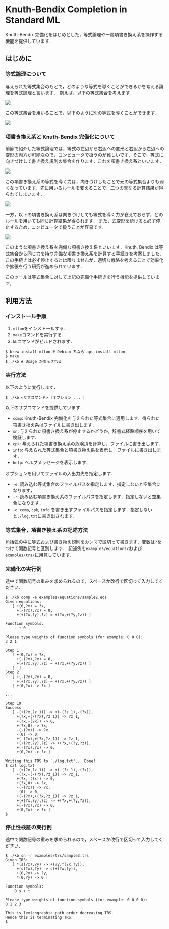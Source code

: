 # Knuth-Bendix Completion in Standard ML

Knuth-Bendix 完備化をはじめとした，等式論理や一階項書き換え系を操作する機能を提供しています．

## はじめに

### 等式論理について

与えられた等式集合のもとで，どのような等式を導くことができるかを考える論理を等式論理と言います．
例えば，以下の等式集合を考えます．

<img src="https://latex.codecogs.com/svg.latex?E&space;=&space;\{\mathsf{0}&space;&plus;&space;x&space;=&space;x,(-x)&plus;x=\mathsf{0},&space;(x&plus;y)&plus;z=x&plus;(y&plus;z)\}"/>

この等式集合を用いることで，以下のように別の等式を導くことができます．

<img src="https://latex.codecogs.com/svg.latex?\begin{align*}&space;x&plus;(-x)&=\mathsf{0}&plus;(x&plus;(-x))\\&space;&=((-(-x))&plus;(-x))&plus;(x&plus;(-x))\\&space;&=(-(-x))&plus;((-x)&plus;(x&plus;(-x)))\\&space;&=(-(-x))&plus;(((-x)&plus;x)&plus;(-x))\\&space;&=(-(-x))&plus;(\mathsf{0}&plus;(-x))\\&space;&=(-(-x))&plus;(-x)\\&space;&=\mathsf{0}&space;\end{align*}"/>

### 項書き換え系と Knuth-Bendix 完備化について

前節で紹介した等式論理では，等式の左辺から右辺への変形と右辺から左辺への変形の両方が可能なので，コンピュータで扱うのが難しいです．そこで，等式に向きづけして書き換え規則の集合を作ります．これを項書き換え系といいます．

<img src="https://latex.codecogs.com/svg.latex?\mathcal{R}=\{\mathsf{0}&plus;x\to&space;x,(-x)&plus;x\to\mathsf{0},(x&plus;y)&plus;z\to&space;x&plus;(y&plus;z)\}"/>

この項書き換え系の等式を導く力は，向きづけしたことで元の等式集合よりも弱くなっています．先に用いるルールを変えることで，二つの異なる計算結果が得られてしまいます．

<img src="https://latex.codecogs.com/svg.latex?\begin{align*}&space;((-x)&plus;x)&plus;z&\to&space;\mathsf{0}&plus;z\to&space;z\\&space;((-x)&plus;x)&plus;z&\to&space;(-x)&plus;(x&plus;z)&space;\end{align*}"/>

一方，以下の項書き換え系は向きづけしても等式を導く力が衰えておらず，どのルールを用いても同じ計算結果が得られます．
また，式変形を続けると必ず停止するため，コンピュータで扱うことが容易です．

<img src="https://latex.codecogs.com/svg.latex?\mathcal{R}=&space;\{\mathsf{0}&plus;y\to&space;y,&space;\mathsf{succ}(x)&plus;y\to\mathsf{succ}(x&plus;y)\}"/>

このような項書き換え系を完備な項書き換え系といいます．Knuth, Bendix は等式集合から同じ力を持つ完備な項書き換え系を計算する手続きを考案しました．この手続きは必ず停止するとは限りませんが，適切な戦略を考えることで効率化や拡張を行う研究が進められています．

このツールは等式集合に対して上記の完備化手続きを行う機能を提供しています，

## 利用方法

### インストール手順

1. `mlton`をインストールする．
2. `make`コマンドを実行する．
3. `kb`コマンドがビルドされます．

```
$ brew install mlton # Debian 系なら apt install mlton
$ make
$ ./kb # Usage が表示される
```

### 実行方法

以下のように実行します．

```
$ ./kb <サブコマンド> [オプション ... ]
```

以下のサブコマンドを提供しています．

- `comp`: Knuth-Bendix 完備化を与えられた等式集合に適用します．得られた項書き換え系はファイルに書き出します．
- `sn`: 与えられた項書き換え系が停止するかどうか，辞書式経路順序を用いて検証します．
- `cpk`: 与えられた項書き換え系の危険頂を計算し，ファイルに書き出します．
- `info`: 与えられた等式集合と項書き換え系を表示し，ファイルに書き出します．
- `help`: ヘルプメッセージを表示します．

オプションを用いてファイルの入出力先を指定します．

- `-e`: 読み込む等式集合のファイルパスを指定します．指定しないと空集合になります，
- `-r`: 読み込む項書き換え系のファイルパスを指定します．指定しないと空集合になります．
- `-o`: `comp`, `cpk`, `info` を書き出すファイルパスを指定します．指定しないと`./log.txt`に書き出されます．

### 等式集合，項書き換え系の記述方法

角括弧の中に等式および書き換え規則をカンマで区切って書きます．変数は`?`をつけて関数記号と区別します．
記述例を`examples/equations/`および`examples/trs/`に用意しています．

### 完備化の実行例

途中で関数記号の重みを求められるので，スペースか改行で区切って入力してください．

```
$ ./kb comp -e examples/equations/sample2.eqs
Given equations:
   [ +(0,?x) = ?x,
     +(-(?x),?x) = 0,
     +(+(?x,?y),?z) = +(?x,+(?y,?z)) ]

Function symbols:
    - + 0

Please type weights of function symbols (for example: 0 0 0):
3 2 1

Step 1
   [ +(0,?x) = ?x,
     +(-(?x),?x) = 0,
     +(+(?x,?y),?z) = +(?x,+(?y,?z)) ]
   [  ]
Step 2
   [ +(-(?x),?x) = 0,
     +(+(?x,?y),?z) = +(?x,+(?y,?z)) ]
   [ +(0,?x) -> ?x ]

...

Step 19
Success
   [ -(+(?x,?z_1)) -> +(-(?z_1),-(?x)),
     +(?x,+(-(?x),?z_1)) -> ?z_1,
     +(?x,-(?x)) -> 0,
     +(?x,0) -> ?x,
     -(-(?x)) -> ?x,
     -(0) -> 0,
     +(-(?x),+(?x,?z_1)) -> ?z_1,
     +(+(?x,?y),?z) -> +(?x,+(?y,?z)),
     +(-(?x),?x) -> 0,
     +(0,?x) -> ?x ]

Writing this TRS to `./log.txt'... Done!
$ cat log.txt
   [ -(+(?x,?z_1)) -> +(-(?z_1),-(?x)),
     +(?x,+(-(?x),?z_1)) -> ?z_1,
     +(?x,-(?x)) -> 0,
     +(?x,0) -> ?x,
     -(-(?x)) -> ?x,
     -(0) -> 0,
     +(-(?x),+(?x,?z_1)) -> ?z_1,
     +(+(?x,?y),?z) -> +(?x,+(?y,?z)),
     +(-(?x),?x) -> 0,
     +(0,?x) -> ?x ]
$
```

### 停止性検証の実行例

途中で関数記号の重みを求められるので，スペースか改行で区切って入力してください．

```
$ ./kb sn -r examples/trs/sample3.trs
Given TRS:
   [ *(s(?x),?y) -> +(?y,*(?x,?y)),
     +(s(?x),?y) -> s(+(?x,?y)),
     +(0,?y) -> ?y,
     *(0,?y) -> 0 ]

Function symbols:
    0 s + *

Please type weights of function symbols (for example: 0 0 0 0):
0 1 2 3

This is lexicographic path order decreasing TRS.
Hence this is terminating TRS.
$
```
